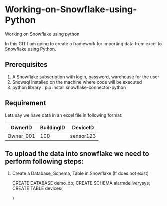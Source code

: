 # Working-on-Snowflake-using-Python
Working on Snowflake using python

In this GIT I am going to create a framework for importing data from excel to Snowflake using Python. 

Prerequisites
---------------
1. A Snowflake subscription with login, password, warehouse for the user
2. Snowsql installed on the machine where code will be executed
3. python library : pip install snowflake-connector-python

Requirement
--------------
Lets say we have data in an excel file in following format:

OwnerID   | BuildingID   | DeviceID
----------|--------------|-----------
Owner_001 |	100	         | sensor123


To upload the data into snowflake we need to perform following steps:
---------------------------------------------------------------------
1. Create a Database, Schema, Table in Snowflake (If does not exist)

   CREATE DATABASE demo_db;
   CREATE SCHEMA alarmdeliverysys;
   CREATE TABLE devices(
    
   )
